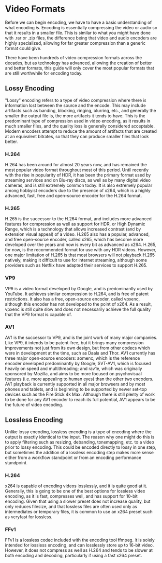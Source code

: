 # Video Formats

Before we can begin encoding, we have to have a basic understanding of what encoding _is_.
Encoding is essentially compressing the video or audio so that it results in a smaller file.
This is similar to what you might have done with .rar or .zip files, the difference being
that video and audio encoders are highly specialized, allowing for far greater compression
than a generic format could give.

There have been hundreds of video compression formats across the decades, but as technology has advanced,
allowing the creation of better and better formats, this guide will only cover the most popular formats that are still worthwhile for encoding today.

## Lossy Encoding

"Lossy" encoding refers to a type of video compression where there is information lost between the source and the encode. This may include artifacts such as banding, blocking, ringing, blurring, etc., and generally the smaller the output file is, the more artifacts it tends to have. This is the predominant type of compression used in video encoding, as it results in much smaller files, and the quality loss is generally considered acceptable. Modern encoders attempt to reduce the amount of artifacts that are created at an equivalent bitrates, so that they can produce smaller files that look better.

### H.264

H.264 has been around for almost 20 years now, and has remained the most popular video format throughout most of this period. Until recently with the rise in popularity of HDR, it has been the primary format used by streaming services and on Blu-ray discs, as well as by many digital video cameras, and is still extremely common today. It is also extremely popular among hobbyist encoders due to the presence of x264, which is a highly advanced, fast, free and open-source encoder for the H.264 format.

### H.265

H.265 is the successor to the H.264 format, and includes more advanced features for compression as well as support for HDR, or High Dynamic Range, which is a technology that allows increased contrast (and by extension visual appeal) of a video. H.265 also has a popular, advanced, and free open-source encoder, called x265, which has become more developed over the years and now is every bit as advanced as x264. H.265, for now, is the recommended format for use with any HDR videos. However, one major limitation of H.265 is that most browsers will not playback H.265 natively, making it difficult to use for internet streaming, although some providers such as Netflix have adapted their services to support H.265.

### VP9

VP9 is a video format developed by Google, and is predominantly used by YouTube. It achieves similar compression to H.264, and is free of patent restrictions. It also has a free, open-source encoder, called vpxenc, although this encoder has not developed to the point of x264. As a result, vpxenc is still quite slow and does not necessarily achieve the full quality that the VP9 format is capable of.

### AV1

AV1 is the successor to VP9, and is the joint work of many major companies. Like VP9, it intends to be patent-free, but it brings many compression improvements not just from its own design, but from other codecs which were in development at the time, such as Daala and Thor. AV1 currently has three major open-source encoders: aomenc, which is the reference encoder developed predominantly by Google; SVT-AV1, which is focused heavily on speed and multithreading; and rav1e, which was originally sponsored by Mozilla, and aims to be more focused on psychovisual features (i.e. more appealing to human eyes) than the other two encoders. AV1 playback is currently supported in all major browsers and by most phones and tablets, and is beginning to be supported by newer set-top devices such as the Fire Stick 4k Max. Although there is still plenty of work to be done for any AV1 encoder to reach its full potential, AV1 appears to be the future of video encoding.

## Lossless Encoding

Unlike lossy encoding, lossless encoding is a type of encoding where the output is exactly identical to the input. The reason why one might do this is to apply filtering such as resizing, debanding, tonemapping, etc. to a video prior to lossy encoding. This could be encoded directly to lossy in one step, but sometimes the addition of a lossless encoding step makes more sense either from a workflow standpoint or from an encoding performance standpoint.

### H.264

x264 is capable of encoding videos losslessly, and it is quite good at it. Generally, this is going to be one of the best options for lossless video encoding, as it is fast, compresses well, and has support for 10-bit encoding. Given that using a slower preset does not increase quality, but only reduces filesize, and that lossless files are often used only as intermediates or temporary files, it is common to use an x264 preset such as veryfast for lossless.

### FFv1

FFv1 is a lossless codec included with the encoding tool ffmpeg. It is solely intended for lossless encoding, and can losslessly store up to 16-bit video. However, it does not compress as well as H.264 and tends to be slower at both encoding and decoding, particularly if using a fast x264 preset.

